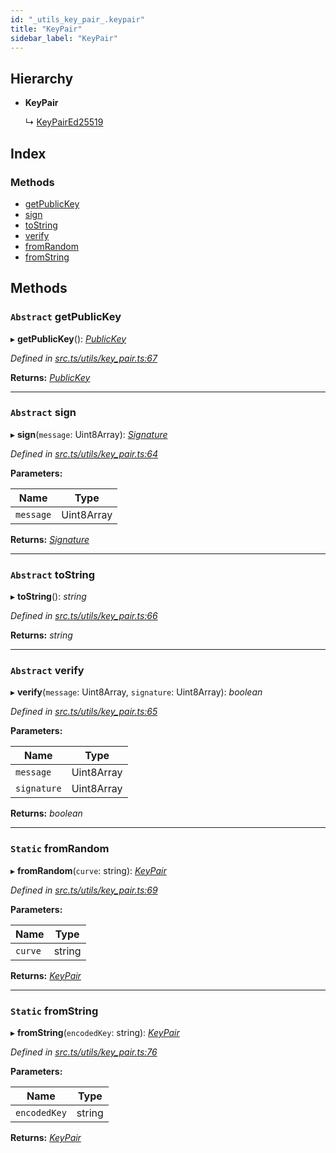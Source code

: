 ```yaml
---
id: "_utils_key_pair_.keypair"
title: "KeyPair"
sidebar_label: "KeyPair"
---
```


## Hierarchy

* **KeyPair**

  ↳ [KeyPairEd25519](_utils_key_pair_.keypaired25519.md)

## Index

### Methods

* [getPublicKey](_utils_key_pair_.keypair.md#abstract-getpublickey)
* [sign](_utils_key_pair_.keypair.md#abstract-sign)
* [toString](_utils_key_pair_.keypair.md#abstract-tostring)
* [verify](_utils_key_pair_.keypair.md#abstract-verify)
* [fromRandom](_utils_key_pair_.keypair.md#static-fromrandom)
* [fromString](_utils_key_pair_.keypair.md#static-fromstring)

## Methods

### `Abstract` getPublicKey

▸ **getPublicKey**(): *[PublicKey](_utils_key_pair_.publickey.md)*

*Defined in [src.ts/utils/key_pair.ts:67](https://github.com/nearprotocol/nearlib/blob/2987fdb/src.ts/utils/key_pair.ts#L67)*

**Returns:** *[PublicKey](_utils_key_pair_.publickey.md)*

___

### `Abstract` sign

▸ **sign**(`message`: Uint8Array): *[Signature](../interfaces/_utils_key_pair_.signature.md)*

*Defined in [src.ts/utils/key_pair.ts:64](https://github.com/nearprotocol/nearlib/blob/2987fdb/src.ts/utils/key_pair.ts#L64)*

**Parameters:**

Name | Type |
------ | ------ |
`message` | Uint8Array |

**Returns:** *[Signature](../interfaces/_utils_key_pair_.signature.md)*

___

### `Abstract` toString

▸ **toString**(): *string*

*Defined in [src.ts/utils/key_pair.ts:66](https://github.com/nearprotocol/nearlib/blob/2987fdb/src.ts/utils/key_pair.ts#L66)*

**Returns:** *string*

___

### `Abstract` verify

▸ **verify**(`message`: Uint8Array, `signature`: Uint8Array): *boolean*

*Defined in [src.ts/utils/key_pair.ts:65](https://github.com/nearprotocol/nearlib/blob/2987fdb/src.ts/utils/key_pair.ts#L65)*

**Parameters:**

Name | Type |
------ | ------ |
`message` | Uint8Array |
`signature` | Uint8Array |

**Returns:** *boolean*

___

### `Static` fromRandom

▸ **fromRandom**(`curve`: string): *[KeyPair](_utils_key_pair_.keypair.md)*

*Defined in [src.ts/utils/key_pair.ts:69](https://github.com/nearprotocol/nearlib/blob/2987fdb/src.ts/utils/key_pair.ts#L69)*

**Parameters:**

Name | Type |
------ | ------ |
`curve` | string |

**Returns:** *[KeyPair](_utils_key_pair_.keypair.md)*

___

### `Static` fromString

▸ **fromString**(`encodedKey`: string): *[KeyPair](_utils_key_pair_.keypair.md)*

*Defined in [src.ts/utils/key_pair.ts:76](https://github.com/nearprotocol/nearlib/blob/2987fdb/src.ts/utils/key_pair.ts#L76)*

**Parameters:**

Name | Type |
------ | ------ |
`encodedKey` | string |

**Returns:** *[KeyPair](_utils_key_pair_.keypair.md)*
